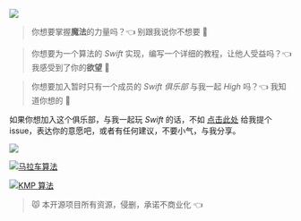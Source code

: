 
![](http://ww2.sinaimg.cn/large/72f96cbagw1f7li86liatj20v408wwfy.jpg)

> 你想要掌握**魔法**的力量吗？👈 别跟我说你不想要 🙅

> 你想要为一个算法的 _Swift_ 实现，编写一个详细的教程，让他人受益吗？👈 我感受到了你的**欲望** 👾　  　

> 你想要加入暂时只有一个成员的 _Swift 俱乐部_ 与我一起 _High_ 吗？👈 我知道你想的 👹

如果你想加入这个俱乐部，与我一起玩 _Swift_ 的话，不如 [点击此处](https://github.com/SwiftClub/SwiftAlgorithms/issues/new) 给我提个 issue，表达你的意愿吧，或者有任何建议，不要小气，与我分享。

![](http://ww3.sinaimg.cn/large/72f96cbagw1f7m5c1w5qcj20w801rq31.jpg)

[![马拉车算法](http://ww4.sinaimg.cn/large/72f96cbagw1f7lk64coa0j20rs08wgo8.jpg)](https://github.com/SwiftClub/SwiftAlgorithms/wiki/%E9%A9%AC%E6%8B%89%E8%BD%A6%E7%AE%97%E6%B3%95)

[![KMP 算法](http://oaej5i484.bkt.clouddn.com/kmplog2.jpg)](https://github.com/SwiftClub/SwiftAlgorithms/wiki/KMP-%E7%AE%97%E6%B3%95)

>  😾 本开源项目所有资源，侵删，承诺不商业化 👈 
